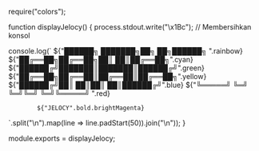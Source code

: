 
require("colors");

function displayJelocy() {
  process.stdout.write("\x1Bc"); // Membersihkan konsol

  console.log(`
            ${"██████╗ ███████╗██╗   ██╗██████╗ ".rainbow}
            ${"██╔══██╗██╔══██╗██║   ██║██╔══██╗".cyan}
            ${"██████╔╝███████║███████║██████╔╝".green}
            ${"██╔══██╗██╔══██║██╔══██║██╔══██╗".yellow}
            ${"██████╔╝██║  ██║██║  ██║██████╔╝".blue}
            ${"╚═════╝ ╚═╝  ╚═╝╚═╝  ╚═╝╚═════╝ ".red}

            ${"JELOCY".bold.brightMagenta}
  `.split("\n").map(line => line.padStart(50)).join("\n"));
}

module.exports = displayJelocy;
